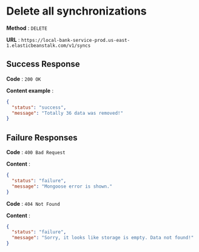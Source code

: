 # Delete all synchronizations

**Method** : `DELETE`

**URL** : `https://local-bank-service-prod.us-east-1.elasticbeanstalk.com/v1/syncs`

## Success Response

**Code** : `200 OK`

**Content example** :
```json
{
  "status": "success",
  "message": "Totally 36 data was removed!"
}
```

## Failure Responses

**Code** : `400 Bad Request`

**Content** :
```json
{
  "status": "failure",
  "message": "Mongoose error is shown."
}
```

**Code** : `404 Not Found`

**Content** :
```json
{
  "status": "failure",
  "message": "Sorry, it looks like storage is empty. Data not found!"
}
```
